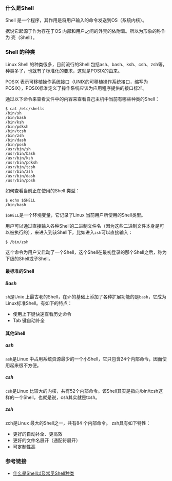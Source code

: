 ### 什么是Shell 
Shell 是一个程序，其作用是将用户输入的命令发送到OS（系统内核）。

据说它起源于作为存在于OS 内部和用户之间的外壳的依附着。所以为形象的称作为 壳（Shell）。

### Shell 的种类
Linux Shell 的种类很多，目前流行的Shell 包括ash、bash、ksh、csh、zsh等，种类多了，也就有了标准化的要求，这就是POSIX的由来。

POSIX 表示可移植操作系统接口（UNIX的可移植操作系统接口，缩写为POSIX），POSIX标准定义了操作系统应该为应用程序提供的接口标准。

通过以下命令来查看文件中的内容来查看自己主机中当前有哪些种类的Shell：
```
$ cat /etc/shells
/bin/sh
/bin/bash
/bin/ksh
/bin/pdksh
/bin/tcsh
/bin/zsh
/bin/dash
/bin/posh
/usr/bin/sh
/usr/bin/bash
/usr/bin/ksh
/usr/bin/pdksh
/usr/bin/tcsh
/usr/bin/zsh
/usr/bin/dash
/usr/bin/posh
```

如何查看当前正在使用的Shell 类型：
```
$ echo $SHELL
/bin/bash
```
`$SHELL`是一个环境变量，它记录了Linux 当前用户所使用的Shell类型。

用户可以通过直接输入各种Shell的二进制文件名（因为这些二进制文件本身是可以被执行的），来进入到该Shell下，比如进入`zsh`可以直接输入：
```
$ /bin/zsh
```

这个命令为用户又启动了一个Shell，这个Shell在最初登录的那个Shell之后，称为下级的Shell或子Shell。

#### 最标准的Shell
##### Bash
`sh`是Unix 上最古老的Shell，在`sh`的基础上添加了各种扩展功能的是`bash`，它成为Linux标准Shell。有如下的特点：
* 使用上下键快速查看历史命令
* Tab 键自动补全

#### 其他Shell
##### ash
`ash`是Linux 中占用系统资源最少的一个小Shell，它只包含24个内部命令，因而使用起来很不方便。

##### csh
`csh`是Linux 比较大的内核，共有52个内部命令。该Shell其实是指向/bin/tcsh这样的一个Shell，也就是说，csh其实就是tcsh。

##### zsh
zch是Linux 最大的Shell之一，共有84 个内部命令。 zsh具有如下特性：
* 更好的自动补全、更高效
* 更好的文件名展开（通配符展开）
* 可定制性高

### 参考链接
* [什么是Shell以及常见Shell种类](https://academy.gmocloud.com/keywords/20170324/4010)